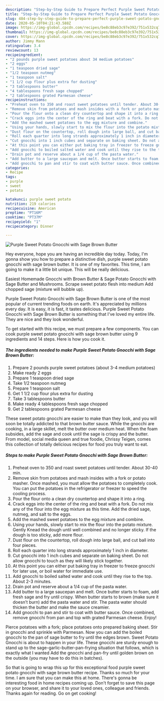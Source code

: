 ```yaml
---
description: "Step-by-Step Guide to Prepare Perfect Purple Sweet Potato Gnocchi with Sage Brown Butter"
title: "Step-by-Step Guide to Prepare Perfect Purple Sweet Potato Gnocchi with Sage Brown Butter"
slug: 484-step-by-step-guide-to-prepare-perfect-purple-sweet-potato-gnocchi-with-sage-brown-butter
date: 2020-05-10T04:21:43.588Z
image: https://img-global.cpcdn.com/recipes/be8c88eb3c97e392/751x532cq70/purple-sweet-potato-gnocchi-with-sage-brown-butter-recipe-main-photo.jpg
thumbnail: https://img-global.cpcdn.com/recipes/be8c88eb3c97e392/751x532cq70/purple-sweet-potato-gnocchi-with-sage-brown-butter-recipe-main-photo.jpg
cover: https://img-global.cpcdn.com/recipes/be8c88eb3c97e392/751x532cq70/purple-sweet-potato-gnocchi-with-sage-brown-butter-recipe-main-photo.jpg
author: Jimmy Mann
ratingvalue: 3.4
reviewcount: 13
recipeingredient:
- "2 pounds purple sweet potatoes about 34 medium potatoes"
- "2 eggs"
- "1 teaspoon dried sage"
- "1/2 teaspoon nutmeg"
- "1 teaspoon salt"
- "1 1/2 cup flour plus extra for dusting"
- "3 tablespoons butter"
- "4 tablespoons fresh sage chopped"
- "2 tablespoons grated Parmesan cheese"
recipeinstructions:
- "Preheat oven to 350 and roast sweet potatoes until tender. About 30-40 min."
- "Remove skin from potatoes and mash insides with a fork or potato masher. Once mashed, you must allow the potatoes to completely cook. You can put the potatoes in the refrigerator or freezer to speed the cooling process."
- "Pour the flour onto a clean dry countertop and shape it into a ring."
- "Crack eggs into the center of the ring and beat with a fork. Do not mix any of the flour into the egg mixture as this time. Add the dried sage, nutmeg, and salt to the eggs."
- "Add the mashed sweet potatoes to the egg mixture and combine."
- "Using your hands, slowly start to mix the flour into the potato mixture. Gently Knead the dough until well combined and no longer sticky. If the dough is too sticky, add more flour."
- "Dust flour on the countertop, roll dough into large ball, and cut ball into four pieces."
- "Roll each quarter into long strands approximately 1 inch in diameter."
- "Cut gnocchi into 1 inch cubes and separate on baking sheet. Do not allow gnocchi to touch as they will likely stick together."
- "At this point you can either put baking tray in freezer to freeze gnocchi for later use, or boil water for immediate use."
- "Add gnocchi to boiled salted water and cook until they rise to the top. About 2-3 minutes."
- "Drain pot and reserve about a 1/4 cup of the pasta water."
- "Add butter to a large saucepan and melt. Once butter starts to foam, add fresh sage and fry until crispy. When butter starts to brown (make sure it doesn’t burn) add the pasta water and stir. The pasta water should thicken the butter and make the sauce creamier."
- "Add gnocchi to pan and stir to coat with butter sauce. Once combined, remove gnocchi from pan and top with grated Parmesan cheese. Enjoy!"
categories:
- Recipe
tags:
- purple
- sweet
- potato

katakunci: purple sweet potato 
nutrition: 219 calories
recipecuisine: American
preptime: "PT16M"
cooktime: "PT37M"
recipeyield: "1"
recipecategory: Dinner

---
```



![Purple Sweet Potato Gnocchi with Sage Brown Butter](https://img-global.cpcdn.com/recipes/be8c88eb3c97e392/751x532cq70/purple-sweet-potato-gnocchi-with-sage-brown-butter-recipe-main-photo.jpg)

Hey everyone, hope you are having an incredible day today. Today, I'm gonna show you how to prepare a distinctive dish, purple sweet potato gnocchi with sage brown butter. It is one of my favorites. This time, I am going to make it a little bit unique. This will be really delicious.

Easiest Homemade Gnocchi with Brown Butter &amp; Sage Potato Gnocchi with Sage Butter and Mushrooms. Scrape sweet potato flesh into medium Add chopped sage (mixture will bubble up).

Purple Sweet Potato Gnocchi with Sage Brown Butter is one of the most popular of current trending foods on earth. It's appreciated by millions every day. It is easy, it is fast, it tastes delicious. Purple Sweet Potato Gnocchi with Sage Brown Butter is something that I've loved my entire life. They are nice and they look wonderful.


To get started with this recipe, we must prepare a few components. You can cook purple sweet potato gnocchi with sage brown butter using 9 ingredients and 14 steps. Here is how you cook it.

<!--inarticleads1-->

##### The ingredients needed to make Purple Sweet Potato Gnocchi with Sage Brown Butter:

1. Prepare 2 pounds purple sweet potatoes (about 3-4 medium potatoes)
1. Make ready 2 eggs
1. Prepare 1 teaspoon dried sage
1. Take 1/2 teaspoon nutmeg
1. Prepare 1 teaspoon salt
1. Get 1 1/2 cup flour plus extra for dusting
1. Take 3 tablespoons butter
1. Make ready 4 tablespoons fresh sage chopped
1. Get 2 tablespoons grated Parmesan cheese


These sweet potato gnocchi are easier to make than they look, and you will soon be totally addicted to that brown butter sauce. While the gnocchi are cooking, in a large skillet, melt the butter over medium heat. When the foam subsides, add the sage and cook until the sage is crispy and the butter. From model, social media queen and true foodie, Chrissy Teigen, comes this collection of totally delicious recipes for food you truly want to eat. 

<!--inarticleads2-->

##### Steps to make Purple Sweet Potato Gnocchi with Sage Brown Butter:

1. Preheat oven to 350 and roast sweet potatoes until tender. About 30-40 min.
1. Remove skin from potatoes and mash insides with a fork or potato masher. Once mashed, you must allow the potatoes to completely cook. You can put the potatoes in the refrigerator or freezer to speed the cooling process.
1. Pour the flour onto a clean dry countertop and shape it into a ring.
1. Crack eggs into the center of the ring and beat with a fork. Do not mix any of the flour into the egg mixture as this time. Add the dried sage, nutmeg, and salt to the eggs.
1. Add the mashed sweet potatoes to the egg mixture and combine.
1. Using your hands, slowly start to mix the flour into the potato mixture. Gently Knead the dough until well combined and no longer sticky. If the dough is too sticky, add more flour.
1. Dust flour on the countertop, roll dough into large ball, and cut ball into four pieces.
1. Roll each quarter into long strands approximately 1 inch in diameter.
1. Cut gnocchi into 1 inch cubes and separate on baking sheet. Do not allow gnocchi to touch as they will likely stick together.
1. At this point you can either put baking tray in freezer to freeze gnocchi for later use, or boil water for immediate use.
1. Add gnocchi to boiled salted water and cook until they rise to the top. About 2-3 minutes.
1. Drain pot and reserve about a 1/4 cup of the pasta water.
1. Add butter to a large saucepan and melt. Once butter starts to foam, add fresh sage and fry until crispy. When butter starts to brown (make sure it doesn’t burn) add the pasta water and stir. The pasta water should thicken the butter and make the sauce creamier.
1. Add gnocchi to pan and stir to coat with butter sauce. Once combined, remove gnocchi from pan and top with grated Parmesan cheese. Enjoy!


Pierce potatoes with a fork; place potatoes onto prepared baking sheet. Stir in gnocchi and sprinkle with Parmesan. Now you can add the boiled gnocchi to the pan of sage butter to fry until the edges brown. Sweet Potato Gnocchi is about to happen in your life. These gnocchi are sturdy enough to stand up to the sage-garlic-butter-pan-frying situation that follows, which is exactly what I wanted Add the gnocchi and pan-fry until golden brown on the outside (you may have to do this in batches). 

So that is going to wrap this up for this exceptional food purple sweet potato gnocchi with sage brown butter recipe. Thanks so much for your time. I am sure that you can make this at home. There's gonna be interesting food in home recipes coming up. Don't forget to save this page on your browser, and share it to your loved ones, colleague and friends. Thanks again for reading. Go on get cooking!

